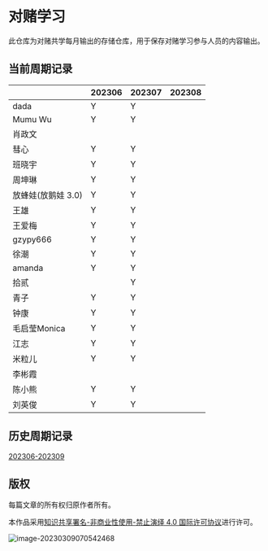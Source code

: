 # 对赌学习

此仓库为对赌共学每月输出的存储仓库，用于保存对赌学习参与人员的内容输出。

## 当前周期记录

|                    | 202306 | 202307 | 202308 |
| ------------------ | ------ | ------ | ------ |
| dada               |  Y      |   Y     |        |
| Mumu Wu            |  Y      |    Y   |        |
| 肖政文             |        |        |        |
| 彗心               |  Y      |  Y      |        |
| 班晓宇             |  Y      |   Y     |        |
| 周坤琳             |  Y      |    Y    |        |
| 放蜂娃(放鹅娃 3.0) |  Y      |     Y  |        |
| 王雄               |  Y      |  Y      |        |
| 王爱梅             | Y       |   Y     |        |
| gzypy666          | Y      |    Y   |        |
| 徐潮              | Y      |    Y   |        |
| amanda            | Y       |   Y    |        |
| 拾贰              |        |   Y    |        |
| 青子              | Y       |  Y      |        |
| 钟康              | Y      |   Y     |        |
| 毛启莹Monica      | Y       |   Y     |        |
| 江志              | Y      |  Y      |        |
| 米粒儿            | Y      | Y |        |
| 李彬霞            |        |        |        |
| 陈小熊            |  Y      |   Y     |        |
| 刘英俊            | Y      | Y |        |

## 历史周期记录

[202306-202309](./202306-202309/00.202306-202309.md)

## 版权

每篇文章的所有权归原作者所有。

本作品采用<a rel="license" href="http://creativecommons.org/licenses/by-nc-nd/4.0/">知识共享署名-非商业性使用-禁止演绎 4.0 国际许可协议</a>进行许可。

![image-20230309070542468](https://github.com/coding-newbies-group/programming-co_creation-docs/blob/main/README.assets/image-20230309070542468.png)